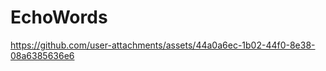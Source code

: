 # EchoWords








https://github.com/user-attachments/assets/44a0a6ec-1b02-44f0-8e38-08a6385636e6












